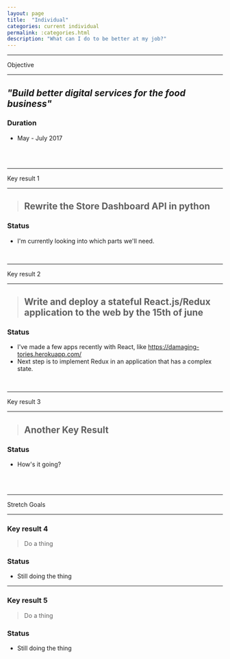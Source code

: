 ```yaml
---
layout: page
title:  "Individual"
categories: current individual
permalink: :categories.html
description: "What can I do to be better at my job?"
---
```



---

Objective

---

## *"Build better digital services for the food business"*
>

### Duration
* May - July 2017


<br><br>


---

Key result 1

---

> ## Rewrite the Store Dashboard API in python

### Status

* I'm currently looking into which parts we'll need.


<br>

---

Key result 2

---

> ## Write and deploy a stateful React.js/Redux application to the web by **the 15th of june**

### Status

* I've made a few apps recently with React, like https://damaging-tories.herokuapp.com/
* Next step is to implement Redux in an application that has a complex state.


<br>

---

Key result 3

---

> ## Another Key Result

### Status

* How's it going?


<br><br>

---
Stretch Goals

---
### Key result 4

> Do a thing

### Status

* Still doing the thing

---
### Key result 5

> Do a thing

### Status

* Still doing the thing
